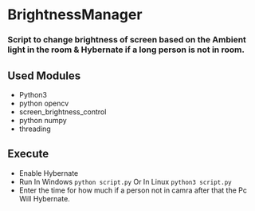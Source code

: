 # BrightnessManager
### Script to change brightness of screen based on the Ambient light in the room & Hybernate if a long person is not in room.

## Used Modules
* Python3
* python opencv
* screen_brightness_control
* python numpy
* threading

## Execute
- Enable Hybernate
- Run In Windows 
`python script.py`
Or In Linux 
`python3 script.py`
- Enter the time for how much if a person not in camra after that the Pc Will Hybernate.

